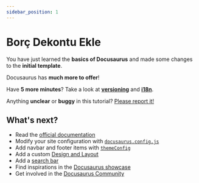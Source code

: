 ```yaml
---
sidebar_position: 1
---
```


# Borç Dekontu Ekle

You have just learned the **basics of Docusaurus** and made some changes to the **initial template**.

Docusaurus has **much more to offer**!

Have **5 more minutes**? Take a look at **[versioning](../tutorial-extras/manage-docs-versions.md)** and **[i18n](../tutorial-extras/translate-your-site.md)**.

Anything **unclear** or **buggy** in this tutorial? [Please report it!](https://github.com/facebook/docusaurus/discussions/4610)

## What's next?

- Read the [official documentation](https://docusaurus.io/)
- Modify your site configuration with [`docusaurus.config.js`](https://docusaurus.io/docs/api/docusaurus-config)
- Add navbar and footer items with [`themeConfig`](https://docusaurus.io/docs/api/themes/configuration)
- Add a custom [Design and Layout](https://docusaurus.io/docs/styling-layout)
- Add a [search bar](https://docusaurus.io/docs/search)
- Find inspirations in the [Docusaurus showcase](https://docusaurus.io/showcase)
- Get involved in the [Docusaurus Community](https://docusaurus.io/community/support)
